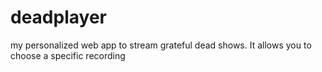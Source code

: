 # deadplayer
my personalized web app to stream grateful dead shows. It allows you to choose a specific recording
